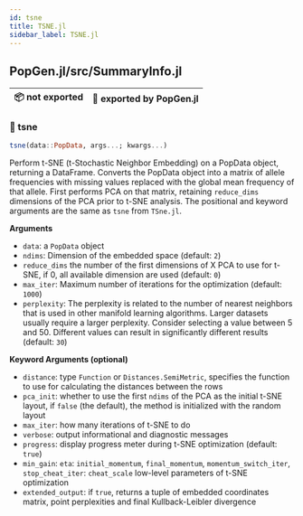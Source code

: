```yaml
---
id: tsne
title: TSNE.jl
sidebar_label: TSNE.jl
---
```

## PopGen.jl/src/SummaryInfo.jl
| 📦  not exported | 🔵  exported by PopGen.jl |
|:---:|:---:|

### 🔵 tsne
```julia
tsne(data::PopData, args...; kwargs...)
```
Perform t-SNE (t-Stochastic Neighbor Embedding) on a PopData object, returning a DataFrame. Converts the
PopData object into a matrix of allele frequencies with missing values replaced with
the global mean frequency of that allele. First performs PCA on that matrix, retaining
`reduce_dims` dimensions of the PCA prior to t-SNE analysis. The positional and keyword arguments
are the same as `tsne` from `TSne.jl`.

**Arguments**
- `data`: a `PopData` object
- `ndims`: Dimension of the embedded space (default: `2`)
- `reduce_dims` the number of the first dimensions of X PCA to use for t-SNE, if 0, all available dimension are used (default: `0`)
- `max_iter`: Maximum number of iterations for the optimization (default: `1000`)
- `perplexity`: The perplexity is related to the number of nearest neighbors that is used in other manifold learning algorithms. Larger datasets usually require a larger perplexity. Consider selecting a value between 5 and 50. Different values can result in significantly different results (default: `30`)

**Keyword Arguments (optional)**
- `distance`: type `Function` or `Distances.SemiMetric`, specifies the function to
  use for calculating the distances between the rows
- `pca_init`: whether to use the first `ndims` of the PCA as the initial t-SNE layout,
  if `false` (the default), the method is initialized with the random layout
- `max_iter`: how many iterations of t-SNE to do
- `verbose`: output informational and diagnostic messages
- `progress`: display progress meter during t-SNE optimization (default: `true`)
- `min_gain`: `eta`: `initial_momentum`, `final_momentum`, `momentum_switch_iter`,
  `stop_cheat_iter`: `cheat_scale` low-level parameters of t-SNE optimization
- `extended_output`: if `true`, returns a tuple of embedded coordinates matrix,
  point perplexities and final Kullback-Leibler divergence